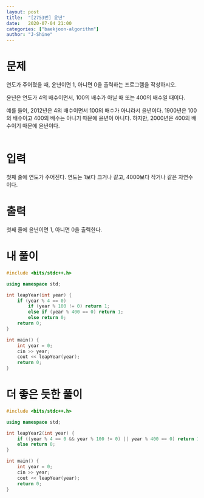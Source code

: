 ```yaml
---
layout: post
title:  "[2753번] 윤년"
date:   2020-07-04 21:00
categories: ["baekjoon-algorithm"]
author: "J-Shine"
---
```

# 문제  

연도가 주어졌을 때, 윤년이면 1, 아니면 0을 출력하는 프로그램을 작성하시오.<br>

윤년은 연도가 4의 배수이면서, 100의 배수가 아닐 때 또는 400의 배수일 때이다.<br>

예를 들어, 2012년은 4의 배수이면서 100의 배수가 아니라서 윤년이다. 1900년은 100의 배수이고 400의 배수는 아니기 때문에 윤년이 아니다. 하지만, 2000년은 400의 배수이기 때문에 윤년이다.<br><br>

# 입력  

첫째 줄에 연도가 주어진다. 연도는 1보다 크거나 같고, 4000보다 작거나 같은 자연수이다.<br>

# 출력  

첫째 줄에 윤년이면 1, 아니면 0을 출력한다.<br>

# 내 풀이

```c++
#include <bits/stdc++.h>

using namespace std;

int leapYear(int year) {
	if (year % 4 == 0)
		if (year % 100 != 0) return 1;
		else if (year % 400 == 0) return 1;
		else return 0;
	return 0;
}

int main() {
	int year = 0;
	cin >> year;
	cout << leapYear(year);
	return 0;
}
```
# 더 좋은 듯한 풀이

```c++
#include <bits/stdc++.h>

using namespace std;

int leapYear2(int year) {
	if ((year % 4 == 0 && year % 100 != 0) || year % 400 == 0) return 1;
	else return 0;
}

int main() {
	int year = 0;
	cin >> year;
	cout << leapYear(year);
	return 0;
}
```
